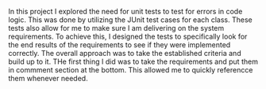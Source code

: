 In this project I explored the need for unit tests to test for errors in code logic. This was done by utilizing the JUnit test cases for each class.
These tests also allow for me to make sure I am delivering on the system requirements. To achieve this, I designed the tests to specifically look 
for the end results of the requirements to see if they were implemented correctly. The overall approach was to take the established criteria and 
build up to it. THe first thing I did was to take the requirements and put them in commment section at the bottom. This allowed me to quickly 
referencce them whenever needed.
